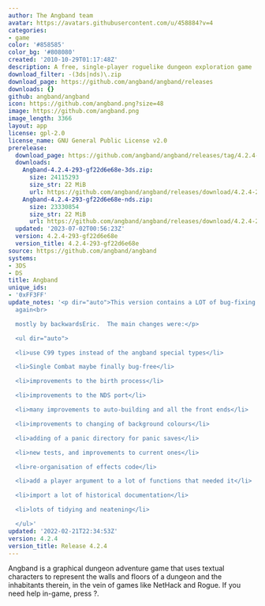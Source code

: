 ```yaml
---
author: The Angband team
avatar: https://avatars.githubusercontent.com/u/458884?v=4
categories:
- game
color: '#858585'
color_bg: '#808080'
created: '2010-10-29T01:17:48Z'
description: A free, single-player roguelike dungeon exploration game
download_filter: -(3ds|nds)\.zip
download_page: https://github.com/angband/angband/releases
downloads: {}
github: angband/angband
icon: https://github.com/angband.png?size=48
image: https://github.com/angband.png
image_length: 3366
layout: app
license: gpl-2.0
license_name: GNU General Public License v2.0
prerelease:
  download_page: https://github.com/angband/angband/releases/tag/4.2.4-293-gf22d6e68e
  downloads:
    Angband-4.2.4-293-gf22d6e68e-3ds.zip:
      size: 24115293
      size_str: 22 MiB
      url: https://github.com/angband/angband/releases/download/4.2.4-293-gf22d6e68e/Angband-4.2.4-293-gf22d6e68e-3ds.zip
    Angband-4.2.4-293-gf22d6e68e-nds.zip:
      size: 23330854
      size_str: 22 MiB
      url: https://github.com/angband/angband/releases/download/4.2.4-293-gf22d6e68e/Angband-4.2.4-293-gf22d6e68e-nds.zip
  updated: '2023-07-02T00:56:23Z'
  version: 4.2.4-293-gf22d6e68e
  version_title: 4.2.4-293-gf22d6e68e
source: https://github.com/angband/angband
systems:
- 3DS
- DS
title: Angband
unique_ids:
- '0xFF3FF'
update_notes: '<p dir="auto">This version contains a LOT of bug-fixing and code improvements,
  again<br>

  mostly by backwardsEric.  The main changes were:</p>

  <ul dir="auto">

  <li>use C99 types instead of the angband special types</li>

  <li>Single Combat maybe finally bug-free</li>

  <li>improvements to the birth process</li>

  <li>improvements to the NDS port</li>

  <li>many improvements to auto-building and all the front ends</li>

  <li>improvements to changing of background colours</li>

  <li>adding of a panic directory for panic saves</li>

  <li>new tests, and improvements to current ones</li>

  <li>re-organisation of effects code</li>

  <li>add a player argument to a lot of functions that needed it</li>

  <li>import a lot of historical documentation</li>

  <li>lots of tidying and neatening</li>

  </ul>'
updated: '2022-02-21T22:34:53Z'
version: 4.2.4
version_title: Release 4.2.4
---
```

Angband is a graphical dungeon adventure game that uses textual characters to represent the walls and floors of a dungeon and the inhabitants therein, in the vein of games like NetHack and Rogue. If you need help in-game, press ?.